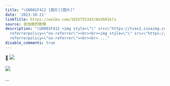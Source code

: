 ```yaml
---
title: "\U0001F412 [图片][图片]"
date: '2023-10-21'
linkTitle: https://weibo.com/1655755343/NoVbO1kls
source: 张怡微的微博
description: "\U0001F412 <img style=\"\" src=\"https://tvax1.sinaimg.cn/large/62b0d24fly1hj3804g84bj21400u0gq5.jpg\"
  referrerpolicy=\"no-referrer\"><br><br><img style=\"\" src=\"https://tvax3.sinaimg.cn/large/62b0d24fly1hj3805ei5dj21400u0jy0.jpg\"
  referrerpolicy=\"no-referrer\"><br><br> ..."
disable_comments: true
---
```

🐒 <img style="" src="https://tvax1.sinaimg.cn/large/62b0d24fly1hj3804g84bj21400u0gq5.jpg" referrerpolicy="no-referrer"><br><br><img style="" src="https://tvax3.sinaimg.cn/large/62b0d24fly1hj3805ei5dj21400u0jy0.jpg" referrerpolicy="no-referrer"><br><br> ...